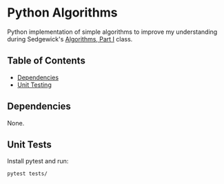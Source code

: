 # Python Algorithms

Python implementation of simple algorithms to improve my understanding during Sedgewick's [Algorithms, Part I](https://www.coursera.org/learn/algorithms-part1) class.

## Table of Contents

- [Dependencies](#dependencies)
- [Unit Testing](#unit-tests)


## Dependencies

None.

## Unit Tests

Install pytest and run:

    pytest tests/